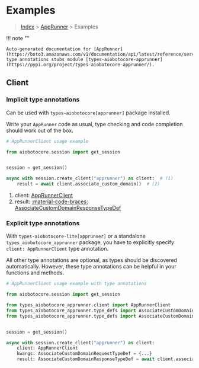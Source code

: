 # Examples

> [Index](../README.md) > [AppRunner](./README.md) > Examples

!!! note ""

    Auto-generated documentation for [AppRunner](https://boto3.amazonaws.com/v1/documentation/api/latest/reference/services/apprunner.html#apprunner)
    type annotations stubs module [types-aiobotocore-apprunner](https://pypi.org/project/types-aiobotocore-apprunner/).

## Client

### Implicit type annotations

Can be used with `types-aiobotocore[apprunner]` package installed.

Write your `AppRunner` code as usual,
type checking and code completion should work out of the box.



```python
# AppRunnerClient usage example

from aiobotocore.session import get_session


session = get_session()

async with session.create_client("apprunner") as client:  # (1)
    result = await client.associate_custom_domain()  # (2)
```

1. client: [AppRunnerClient](./client.md)
2. result: [:material-code-braces: AssociateCustomDomainResponseTypeDef](./type_defs.md#associatecustomdomainresponsetypedef) 






### Explicit type annotations

With `types-aiobotocore-lite[apprunner]`
or a standalone `types_aiobotocore_apprunner` package, you have to explicitly specify
`client: AppRunnerClient` type annotation.

All other type annotations are optional, as types should be discovered automatically.
However, these type annotations can be helpful in your functions and methods.


```python
# AppRunnerClient usage example with type annotations

from aiobotocore.session import get_session

from types_aiobotocore_apprunner.client import AppRunnerClient
from types_aiobotocore_apprunner.type_defs import AssociateCustomDomainResponseTypeDef
from types_aiobotocore_apprunner.type_defs import AssociateCustomDomainRequestTypeDef


session = get_session()

async with session.create_client("apprunner") as client:
    client: AppRunnerClient
    kwargs: AssociateCustomDomainRequestTypeDef = {...}
    result: AssociateCustomDomainResponseTypeDef = await client.associate_custom_domain(**kwargs)
```




